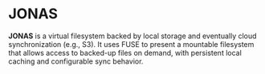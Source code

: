 # JONAS 

**JONAS** is a virtual filesystem backed by local storage and eventually cloud
synchronization (e.g., S3). It uses FUSE to present a mountable filesystem that
allows access to backed-up files on demand, with persistent local caching and
configurable sync behavior.

